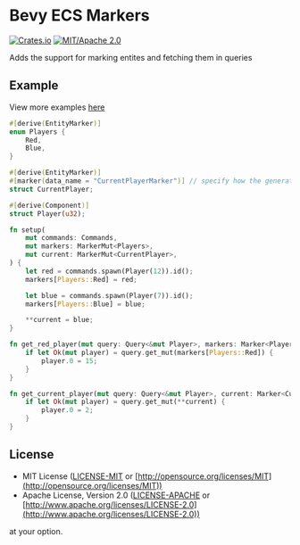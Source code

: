 # Bevy ECS Markers

[![Crates.io](https://img.shields.io/crates/v/bevy_ecs_markers.svg)](https://crates.io/crates/bevy_ecs_markers)
[![MIT/Apache 2.0](https://img.shields.io/badge/license-MIT%2FApache-blue.svg)](https://github.com/ChoppedStudio/bevy_ecs_markers#license)

Adds the support for marking entites and fetching them in queries

## Example

View more examples [here](examples/)

```rust
#[derive(EntityMarker)]
enum Players {
    Red,
    Blue,
}

#[derive(EntityMarker)]
#[marker(data_name = "CurrentPlayerMarker")] // specify how the generated MarkerData struct should be called
struct CurrentPlayer;

#[derive(Component)]
struct Player(u32);

fn setup(
    mut commands: Commands,
    mut markers: MarkerMut<Players>,
    mut current: MarkerMut<CurrentPlayer>,
) {
    let red = commands.spawn(Player(12)).id();
    markers[Players::Red] = red;

    let blue = commands.spawn(Player(7)).id();
    markers[Players::Blue] = blue;

    **current = blue;
}

fn get_red_player(mut query: Query<&mut Player>, markers: Marker<Players>) {
    if let Ok(mut player) = query.get_mut(markers[Players::Red]) {
        player.0 = 15;
    }
}

fn get_current_player(mut query: Query<&mut Player>, current: Marker<CurrentPlayer>) {
    if let Ok(mut player) = query.get_mut(**current) {
        player.0 = 2;
    }
}
```

## License

* MIT License ([LICENSE-MIT](LICENSE-MIT) or [http://opensource.org/licenses/MIT](http://opensource.org/licenses/MIT))
* Apache License, Version 2.0 ([LICENSE-APACHE](LICENSE-APACHE) or [http://www.apache.org/licenses/LICENSE-2.0](http://www.apache.org/licenses/LICENSE-2.0))

at your option.